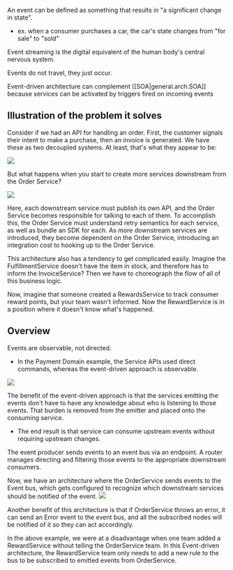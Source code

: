 
An event can be defined as something that results in "a significant change in state".
- ex. when a consumer purchases a car, the car's state changes from "for sale" to "sold"

Event streaming is the digital equivalent of the human body's central nervous system.

Events do not travel, they just occur.

Event-driven architecture can complement [[SOA|general.arch.SOA]] because services can be activated by triggers fired on incoming events

## Illustration of the problem it solves
Consider if we had an API for handling an order. First, the customer signals their intent to make a purchase, then an invoice is generated. We have these as two decoupled systems. At least, that's what they appear to be:

![](/assets/images/2021-11-22-15-02-44.png)

But what happens when you start to create more services downstream from the Order Service?

![](/assets/images/2021-11-22-15-14-23.png)

Here, each downstream service must publish its own API, and the Order Service becomes responsible for talking to each of them. To accomplish this, the Order Service must understand retry semantics for each service, as well as bundle an SDK for each. As more downstream services are introduced, they become dependent on the Order Service, introducing an integration cost to hooking up to the Order Service.

This architecture also has a tendency to get complicated easily. Imagine the FulfillmentService doesn't have the item in stock, and therefore has to inform the InvoiceService? Then we have to choreograph the flow of all of this business logic.

Now, imagine that someone created a RewardsService to track consumer reward points, but your team wasn't informed. Now the RewardService is in a position where it doesn't know what's happened.

## Overview
Events are observable, not directed.
- In the Payment Domain example, the Service APIs used direct commands, whereas the event-driven approach is observable.

![](/assets/images/2021-11-22-15-21-57.png)

The benefit of the event-driven approach is that the services emitting the events don't have to have any knowledge about who is listening to those events. That burden is removed from the emitter and placed onto the consuming service.
- The end result is that service can consume upstream events without requiring upstream changes.

The event producer sends events to an event bus via an endpoint. A router manages directing and filtering those events to the appropriate downstream consumers.

Now, we have an architecture where the OrderService sends events to the Event bus, which gets configured to recognize which downstream services should be notified of the event.
![](/assets/images/2021-11-22-15-26-31.png)

Another benefit of this architecture is that if OrderService throws an error, it can send an Error event to the event bus, and all the subscribed nodes will be notified of it so they can act accordingly.

In the above example, we were at a disadvantage when one team added a RewardService without telling the OrderService team. In this Event-driven architecture, the RewardService team only needs to add a new rule to the bus to be subscribed to emitted events from OrderService.
